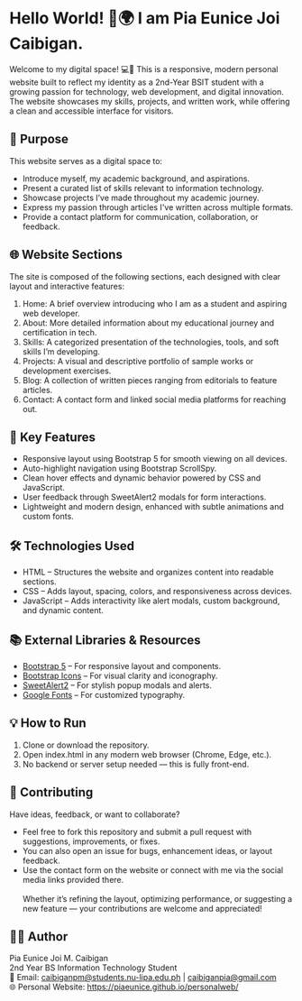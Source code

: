 # Hello World! 👋🌍 I am Pia Eunice Joi Caibigan.
Welcome to my digital space! 💻🩷 This is a responsive, modern personal website built to reflect my identity as a 2nd-Year BSIT student with a growing passion for technology, web development, and digital innovation. The website showcases my skills, projects, and written work, while offering a clean and accessible interface for visitors.

## 🚀 Purpose
This website serves as a digital space to:
- Introduce myself, my academic background, and aspirations.
- Present a curated list of skills relevant to information technology.
- Showcase projects I’ve made throughout my academic journey.
- Express my passion through articles I've written across multiple formats.
- Provide a contact platform for communication, collaboration, or feedback.

## 🌐 Website Sections
The site is composed of the following sections, each designed with clear layout and interactive features:
1. Home: A brief overview introducing who I am as a student and aspiring web developer.
2. About: More detailed information about my educational journey and certification in tech.
3. Skills: A categorized presentation of the technologies, tools, and soft skills I’m developing.
4. Projects: A visual and descriptive portfolio of sample works or development exercises.
5. Blog: A collection of written pieces ranging from editorials to feature articles.
6. Contact: A contact form and linked social media platforms for reaching out.

## 🌟 Key Features
- Responsive layout using Bootstrap 5 for smooth viewing on all devices.
- Auto-highlight navigation using Bootstrap ScrollSpy.
- Clean hover effects and dynamic behavior powered by CSS and JavaScript.
- User feedback through SweetAlert2 modals for form interactions.
- Lightweight and modern design, enhanced with subtle animations and custom fonts.

## 🛠️ Technologies Used
- HTML – Structures the website and organizes content into readable sections.
- CSS – Adds layout, spacing, colors, and responsiveness across devices.
- JavaScript – Adds interactivity like alert modals, custom background, and dynamic content.

## 📚 External Libraries & Resources
- [Bootstrap 5](https://getbootstrap.com/) – For responsive layout and components.
- [Bootstrap Icons](https://icons.getbootstrap.com/) – For visual clarity and iconography.
- [SweetAlert2](https://sweetalert2.github.io/) – For stylish popup modals and alerts.
- [Google Fonts](https://fonts.google.com/) – For customized typography.

## 💡 How to Run
1. Clone or download the repository.
2. Open index.html in any modern web browser (Chrome, Edge, etc.).
3. No backend or server setup needed — this is fully front-end.

## 🤝 Contributing
Have ideas, feedback, or want to collaborate?
- Feel free to fork this repository and submit a pull request with suggestions, improvements, or fixes.
- You can also open an issue for bugs, enhancement ideas, or layout feedback.
- Use the contact form on the website or connect with me via the social media links provided there. <br/><br/>
Whether it’s refining the layout, optimizing performance, or suggesting a new feature — your contributions are welcome and appreciated!

## 🙋‍♀️ Author
Pia Eunice Joi M. Caibigan <br/>
2nd Year BS Information Technology Student <br/>
📧 Email: caibiganpm@students.nu-lipa.edu.ph | caibiganpia@gmail.com <br/>
🌐 Personal Website: https://piaeunice.github.io/personalweb/
